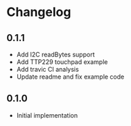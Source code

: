 # Changelog

## 0.1.1
 * Add I2C readBytes support
 * Add TTP229 touchpad example
 * Add travic CI analysis
 * Update readme and fix example code

## 0.1.0
 * Initial implementation
